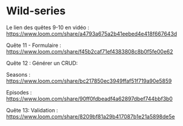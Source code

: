 # Wild-series

Le lien des quêtes 9-10 en vidéo : 
https://www.loom.com/share/a4793a675a2b41eebed4e418f667643d

Quête 11 - Formulaire : 
https://www.loom.com/share/f45b2caf71ef4383808c8b0f5fe00e62

Quête 12 : Générer un CRUD:

Seasons : https://www.loom.com/share/bc217850ec3949ffaf51f719a90e5859

Episodes : https://www.loom.com/share/90ff0fdbeadf4a62897dbef744bbf3b0

Quête 13: Validation :
https://www.loom.com/share/8209bf81a29b417087b1e21a5898de5e
